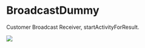 # BroadcastDummy
Customer Broadcast Receiver, startActivityForResult.

<img src="https://s2.gifyu.com/images/ezgif.com-gif-makerdae9408e109454f6.gif"/>
